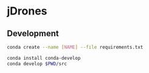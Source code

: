 # jDrones

## Development

```bash
conda create --name [NAME] --file requirements.txt

conda install conda-develop
conda develop $PWD/src
```
